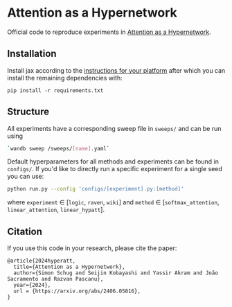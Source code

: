 # Attention as a Hypernetwork

Official code to reproduce experiments in [Attention as a Hypernetwork](https://arxiv.org/abs/2406.05816).

## Installation

Install jax according to the [instructions for your platform](https://jax.readthedocs.io/en/latest/installation.html) after which you can install the remaining dependencies with:
```
pip install -r requirements.txt
```

## Structure

All experiments have a corresponding sweep file in `sweeps/` and can be run using
```bash
`wandb sweep /sweeps/[name].yaml`
```
Default hyperparameters for all methods and experiments can be found in `configs/`.
If you'd like to directly run a specific experiment for a single seed you can use:

```bash
python run.py --config 'configs/[experiment].py:[method]'
```

where `experiment` $\in$ [`logic`, `raven`, `wiki`] and `method` $\in$ [`softmax_attention`, `linear_attention`, `linear_hypatt`].

## Citation

If you use this code in your research, please cite the paper:

```
@article{2024hyperatt,
  title={Attention as a Hypernetwork}, 
  author={Simon Schug and Seijin Kobayashi and Yassir Akram and João Sacramento and Razvan Pascanu},
  year={2024},
  url = {https://arxiv.org/abs/2406.05816},
}
```
